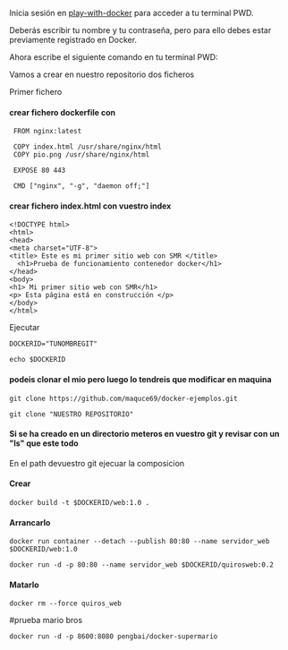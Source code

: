 Inicia sesión en [play-with-docker](https://labs.play-with-docker.com/) para acceder a tu terminal PWD.

Deberás escribir tu nombre y tu contraseña, pero para ello debes estar previamente registrado en Docker.

Ahora escribe el siguiente comando en tu terminal PWD:


Vamos a crear en nuestro repositorio dos ficheros 

Primer fichero 

#### crear fichero dockerfile con  
```
 FROM nginx:latest

 COPY index.html /usr/share/nginx/html
 COPY pio.png /usr/share/nginx/html

 EXPOSE 80 443     

 CMD ["nginx", "-g", "daemon off;"]
```
#### crear fichero index.html con vuestro index
```
<!DOCTYPE html>
<html>
<head>
<meta charset="UTF-8">
<title> Este es mi primer sitio web con SMR </title>
  <h1>Prueba de funcionamiento contenedor docker</h1>
</head>
<body>
<h1> Mi primer sitio web con SMR</h1>
<p> Esta página está en construcción </p>
</body>
</html>
```
Ejecutar 
```
DOCKERID="TUNOMBREGIT"
```
```
echo $DOCKERID
```
#### podeis clonar el mio pero luego lo tendreis que modificar en maquina
```
git clone https://github.com/maquce69/docker-ejemplos.git
```
```
git clone "NUESTRO REPOSITORIO"
```
#### Si se ha creado en un directorio  meteros en vuestro git y revisar con un "ls" que este todo
En el path devuestro git ejecuar la composicion

#### Crear
```
docker build -t $DOCKERID/web:1.0 .
```
#### Arrancarlo
```
docker run container --detach --publish 80:80 --name servidor_web  $DOCKERID/web:1.0
```

```
docker run -d -p 80:80 --name servidor_web $DOCKERID/quirosweb:0.2
```
#### Matarlo
```
docker rm --force quiros_web
```
#prueba mario bros
```
docker run -d -p 8600:8080 pengbai/docker-supermario
```

